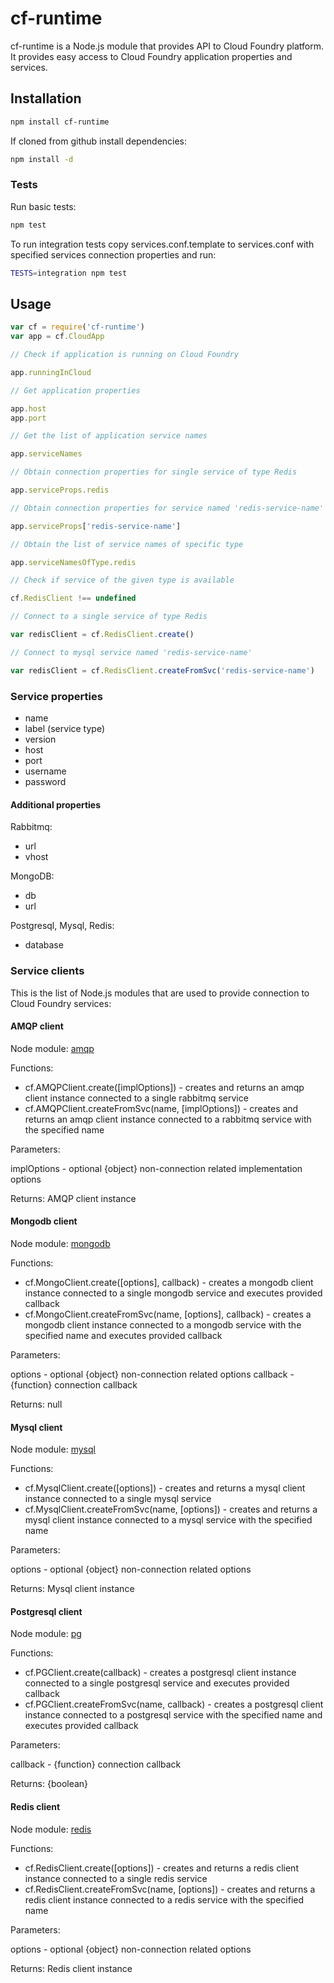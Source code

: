 # cf-runtime

cf-runtime is a Node.js module that provides API to Cloud Foundry platform. It provides easy access to Cloud Foundry application properties and services.

## Installation

```bash
npm install cf-runtime
```

If cloned from github install dependencies:

```bash
npm install -d
```

### Tests

Run basic tests:

```bash
npm test
```

To run integration tests copy services.conf.template to services.conf with specified services connection properties and run:

```bash
TESTS=integration npm test
```

## Usage

```js
var cf = require('cf-runtime')
var app = cf.CloudApp

// Check if application is running on Cloud Foundry

app.runningInCloud

// Get application properties

app.host
app.port

// Get the list of application service names

app.serviceNames

// Obtain connection properties for single service of type Redis

app.serviceProps.redis

// Obtain connection properties for service named 'redis-service-name'

app.serviceProps['redis-service-name']

// Obtain the list of service names of specific type

app.serviceNamesOfType.redis

// Check if service of the given type is available

cf.RedisClient !== undefined

// Connect to a single service of type Redis

var redisClient = cf.RedisClient.create()

// Connect to mysql service named 'redis-service-name'

var redisClient = cf.RedisClient.createFromSvc('redis-service-name')

```

### Service properties

* name
* label (service type)
* version
* host
* port
* username
* password

#### Additional properties

Rabbitmq:

* url
* vhost

MongoDB:

* db
* url

Postgresql, Mysql, Redis:

* database

### Service clients

This is the list of Node.js modules that are used to provide connection to Cloud Foundry services:

#### AMQP client

Node module: [amqp](https://github.com/postwait/node-amqp)

Functions:

* cf.AMQPClient.create([implOptions]) - creates and returns an amqp client instance connected to a single rabbitmq service
* cf.AMQPClient.createFromSvc(name, [implOptions]) - creates and returns an amqp client instance connected to a rabbitmq service with the specified name

Parameters:

implOptions - optional {object} non-connection related implementation options

Returns: AMQP client instance

#### Mongodb client

Node module: [mongodb](https://github.com/christkv/node-mongodb-native)

Functions:

* cf.MongoClient.create([options], callback) - creates a mongodb client instance connected to a single mongodb service and executes provided callback
* cf.MongoClient.createFromSvc(name, [options], callback) - creates a mongodb client instance connected to a mongodb service with the specified name and executes provided callback

Parameters:

options - optional {object} non-connection related options
callback - {function} connection callback

Returns: null

#### Mysql client

Node module: [mysql](https://github.com/felixge/node-mysql)

Functions:

* cf.MysqlClient.create([options]) - creates and returns a mysql client instance connected to a single mysql service
* cf.MysqlClient.createFromSvc(name, [options]) - creates and returns a mysql client instance connected to a mysql service with the specified name

Parameters:

options - optional {object} non-connection related options

Returns: Mysql client instance

#### Postgresql client

Node module: [pg](https://github.com/brianc/node-postgres)

Functions:

* cf.PGClient.create(callback) - creates a postgresql client instance connected to a single postgresql service and executes provided callback
* cf.PGClient.createFromSvc(name, callback) - creates a postgresql client instance connected to a postgresql service with the specified name and executes provided callback

Parameters:

callback - {function} connection callback

Returns: {boolean}

#### Redis client

Node module: [redis](https://github.com/mranney/node_redis)

Functions:

* cf.RedisClient.create([options]) - creates and returns a redis client instance connected to a single redis service
* cf.RedisClient.createFromSvc(name, [options]) - creates and returns a redis client instance connected to a redis service with the specified name

Parameters:

options - optional {object} non-connection related options

Returns: Redis client instance
